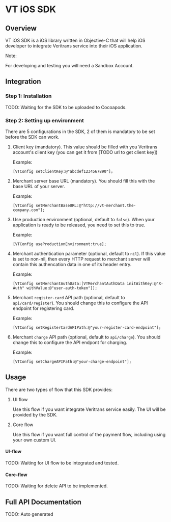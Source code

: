 VT iOS SDK
==========


Overview
--------

VT iOS SDK is a iOS library written in Objective-C that will help iOS developer to integrate Veritrans service into their iOS application.

Note:

For developing and testing you will need a Sandbox Account.


Integration
-----------

### Step 1: Installation

TODO: Waiting for the SDK to be uploaded to Cocoapods.


### Step 2: Setting up environment

There are 5 configurations in the SDK, 2 of them is mandatory to be set before the SDK can work.

1. Client key (mandatory). This value should be filled with you Veritrans account's client key (you can get it from [TODO url to get client key])

    Example:
    
    `[VTConfig setClientKey:@"abcdef1234567890"];`

2. Merchant server base URL (mandatory). You should fill this with the base URL of your server.

    Example:

    `[VTConfig setMerchantBaseURL:@"http://vt-merchant.the-company.com"];`

3. Use production environment (optional, default to `false`). When your application is ready to be released, you need to set this to true.

    Example:

    `[VTConfig useProductionEnvironment:true];`

4. Merchant authentication parameter (optional, default to `nil`). If this value is set to non-nil, then every HTTP request to merchant server will contain this authencation data in one of its header entry.

    Example:

    `[VTConfig setMerchantAuthData:[VTMerchantAuthData initWithKey:@"X-Auth" withValue:@"user-auth-token"]];`

5. Merchant `register-card` API path (optional, default to `api/card/register`). You should change this to configure the API endpoint for registering card.

    Example:

    `[VTConfig setRegisterCardAPIPath:@"your-register-card-endpoint"];`

6. Merchant `charge` API path (optional, default to `api/charge`). You should change this to configure the API endpont for charging.

    Example:

    `[VTConfig setChargeAPIPath:@"your-charge-endpoint"];`


Usage
-----

There are two types of flow that this SDK provides:

1. UI flow

    Use this flow if you want integrate Veritrans service easily. The UI will be provided by the SDK.

2. Core flow

    Use this flow if you want full control of the payment flow, including using your own custom UI.


#### UI-flow

TODO: Waiting for UI flow to be integrated and tested.


#### Core-flow

TODO: Waiting for delete API to be implemented.


Full API Documentation
----------------------

TODO: Auto generated